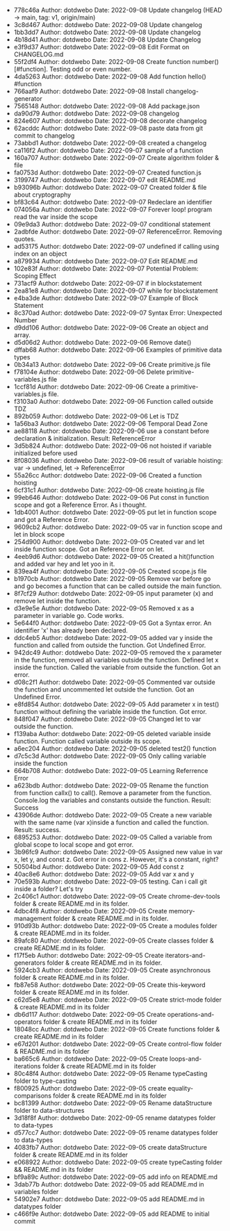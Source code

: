 + 778c46a Author: dotdwebo Date: 2022-09-08 Update changelog (HEAD -> main, tag: v1, origin/main) 
+ 3c8d467 Author: dotdwebo Date: 2022-09-08 Update changelog 
+ 1bb3dd7 Author: dotdwebo Date: 2022-09-08 Update changelog 
+ 4b18d41 Author: dotdwebo Date: 2022-09-08 Update Changelog 
+ e3f9d37 Author: dotdwebo Date: 2022-09-08 Edit Format on CHANGELOG.md 
+ 55f2df4 Author: dotdwebo Date: 2022-09-08 Create function number() [#function]. Testing odd or even number. 
+ 4da5263 Author: dotdwebo Date: 2022-09-08 Add function hello() #function 
+ 766aaf9 Author: dotdwebo Date: 2022-09-08 Install changelog-generator 
+ 7565148 Author: dotdwebo Date: 2022-09-08 Add package.json 
+ da90d79 Author: dotdwebo Date: 2022-09-08 changelog 
+ 824e607 Author: dotdwebo Date: 2022-09-08 decorate changelog 
+ 62acddc Author: dotdwebo Date: 2022-09-08 paste data from git commit to changelog 
+ 73abbd1 Author: dotdwebo Date: 2022-09-08 created a changelog 
+ ca116f2 Author: dotdwebo Date: 2022-09-07 sample of a function 
+ 160a707 Author: dotdwebo Date: 2022-09-07 Create algorithm folder & file 
+ fa0753d Author: dotdwebo Date: 2022-09-07 Created function.js 
+ 3199747 Author: dotdwebo Date: 2022-09-07 edit README.md 
+ b93096b Author: dotdwebo Date: 2022-09-07 Created folder & file about cryptography 
+ bf83c64 Author: dotdwebo Date: 2022-09-07 Redeclare an identifier 
+ 074056a Author: dotdwebo Date: 2022-09-07 Forever loop! program read the var inside the scope 
+ 09e9da3 Author: dotdwebo Date: 2022-09-07 conditional statement 
+ 2adbfde Author: dotdwebo Date: 2022-09-07 ReferenceError. Removing quotes. 
+ ad53175 Author: dotdwebo Date: 2022-09-07 undefined if calling using index on an object 
+ a879934 Author: dotdwebo Date: 2022-09-07 Edit README.md 
+ 102e83f Author: dotdwebo Date: 2022-09-07 Potential Problem: Scoping Effect 
+ 731acf9 Author: dotdwebo Date: 2022-09-07 if in blockstatement 
+ 2ea81e8 Author: dotdwebo Date: 2022-09-07 while for blockstatement 
+ e4ba3de Author: dotdwebo Date: 2022-09-07 Example of Block Statement 
+ 8c370ad Author: dotdwebo Date: 2022-09-07 Syntax Error: Unexpected Number 
+ d9dd106 Author: dotdwebo Date: 2022-09-06 Create an object and array. 
+ d5d06d2 Author: dotdwebo Date: 2022-09-06 Remove date() 
+ dffab68 Author: dotdwebo Date: 2022-09-06 Examples of primitive data types 
+ 0b34a13 Author: dotdwebo Date: 2022-09-06 Create primitive.js file 
+ f78104e Author: dotdwebo Date: 2022-09-06 Delete primitive-variables.js file 
+ 1ccf81d Author: dotdwebo Date: 2022-09-06 Create a primitive-variables.js file. 
+ f3103a0 Author: dotdwebo Date: 2022-09-06 Function called outside TDZ 
+ 892b059 Author: dotdwebo Date: 2022-09-06 Let is TDZ 
+ 1a56ba3 Author: dotdwebo Date: 2022-09-06 Temporal Dead Zone 
+ ae88118 Author: dotdwebo Date: 2022-09-06 use a constant before declaration & initialization. Result: ReferenceError 
+ 3d5b824 Author: dotdwebo Date: 2022-09-06 not hoisted if variable initialized before used 
+ 8f08036 Author: dotdwebo Date: 2022-09-06 result of variable hoisting: var -> undefined, let -> ReferenceError 
+ 55a26cc Author: dotdwebo Date: 2022-09-06 Created a function hoisting 
+ 6cf31c1 Author: dotdwebo Date: 2022-09-06 create hoisting.js file 
+ 99eb646 Author: dotdwebo Date: 2022-09-06 Put const in function scope and got a Reference Error. As i thought. 
+ 1db4001 Author: dotdwebo Date: 2022-09-05 put let in function scope and got a Reference Error. 
+ 9609cb2 Author: dotdwebo Date: 2022-09-05 var in function scope and let in block scope 
+ 254d900 Author: dotdwebo Date: 2022-09-05 Created var and let inside function scope. Got an Reference Error on let. 
+ 4eeb9d6 Author: dotdwebo Date: 2022-09-05 Created a hit()function and added var hey and let yoo in it. 
+ 839ea4f Author: dotdwebo Date: 2022-09-05 Created scope.js file 
+ b1970cb Author: dotdwebo Date: 2022-09-05 Remove var before go and go becomes a function that can be called outside the main function. 
+ 8f7cf29 Author: dotdwebo Date: 2022-09-05 input parameter (x) and remove let inside the function. 
+ d3e9e5e Author: dotdwebo Date: 2022-09-05 Removed x as a parameter in variable go. Code works. 
+ 5e644f0 Author: dotdwebo Date: 2022-09-05 Got a Syntax error. An identifier 'x' has already been declared. 
+ ddc4eb5 Author: dotdwebo Date: 2022-09-05 added var y inside the function and called from outside the function. Got Undefined Error. 
+ 942dc49 Author: dotdwebo Date: 2022-09-05 removed the x parameter in the function, removed all variables outside the function. Defined let x inside the function. Called the variable from outside the function. Got an error. 
+ d08c2f1 Author: dotdwebo Date: 2022-09-05 Commented var outside the function and uncommented let outside the function. Got an Undefined Error. 
+ e8fd854 Author: dotdwebo Date: 2022-09-05 Add parameter x in test() function without defining the variable inside the function. Got error. 
+ 848f047 Author: dotdwebo Date: 2022-09-05 Changed let to var outside the function. 
+ f139aba Author: dotdwebo Date: 2022-09-05 deleted variable inside function. Function called variable outside its scope. 
+ a6ec204 Author: dotdwebo Date: 2022-09-05 deleted test2() function 
+ d7c5c3d Author: dotdwebo Date: 2022-09-05 Only calling variable inside the function 
+ 664b708 Author: dotdwebo Date: 2022-09-05 Learning Referrence Error 
+ a623bdb Author: dotdwebo Date: 2022-09-05 Rename the function from function callx() to call(). Remove a parameter from the function. Console.log the variables and constants outside the function. Result: Success 
+ 43906de Author: dotdwebo Date: 2022-09-05 Create a new variable with the same name (var x)inside a function and called the function. Result: success. 
+ 6895253 Author: dotdwebo Date: 2022-09-05 Called a variable from global scope to local scope and got error. 
+ 3b96fc9 Author: dotdwebo Date: 2022-09-05 Assigned new value in var x, let y, and const z. Got error in cons z. However, it's a constant, right? 
+ 50504bd Author: dotdwebo Date: 2022-09-05 Add const z 
+ 40ac8e6 Author: dotdwebo Date: 2022-09-05 Add var x and y 
+ 70e593b Author: dotdwebo Date: 2022-09-05 testing. Can i call git inside a folder? Let's try 
+ 2c406c1 Author: dotdwebo Date: 2022-09-05 Create chrome-dev-tools folder & create README.md in its folder. 
+ 4dbc4f8 Author: dotdwebo Date: 2022-09-05 Create memory-management folder & create README.md in its folder. 
+ 910d93b Author: dotdwebo Date: 2022-09-05 Create a modules folder & create README.md in its folder. 
+ 89afc80 Author: dotdwebo Date: 2022-09-05 Create classes folder & create README.md in its folder. 
+ f17f5eb Author: dotdwebo Date: 2022-09-05 Create iterators-and-generators folder & create README.md in its folder. 
+ 5924cb3 Author: dotdwebo Date: 2022-09-05 Create asynchronous folder & create README.md in its folder. 
+ fb87e58 Author: dotdwebo Date: 2022-09-05 Create this-keyword folder & create README.md in its folder. 
+ c62d5e8 Author: dotdwebo Date: 2022-09-05 Create strict-mode folder & create README.md in its folder 
+ db6d117 Author: dotdwebo Date: 2022-09-05 Create operations-and-operators folder & create README.md in its folder 
+ 18048cc Author: dotdwebo Date: 2022-09-05 Create functions folder & create README.md in its folder 
+ e67d201 Author: dotdwebo Date: 2022-09-05 Create control-flow folder & README.md in its folder 
+ ba665c6 Author: dotdwebo Date: 2022-09-05 Create loops-and-iterations folder & create README.md in its folder 
+ 80c48f4 Author: dotdwebo Date: 2022-09-05 Rename typeCasting folder to type-casting 
+ f800925 Author: dotdwebo Date: 2022-09-05 create equality-comparisons folder & create README.md in its folder 
+ bc81399 Author: dotdwebo Date: 2022-09-05 Rename dataStructure folder to data-structures 
+ 3d18f8f Author: dotdwebo Date: 2022-09-05 rename datatypes folder to data-types 
+ d577cc7 Author: dotdwebo Date: 2022-09-05 rename datatypes folder to data-types 
+ 4083fb7 Author: dotdwebo Date: 2022-09-05 create dataStructure folder & create README.md in its folder 
+ e068922 Author: dotdwebo Date: 2022-09-05 create typeCasting folder && README.md in its folder 
+ bf9a89c Author: dotdwebo Date: 2022-09-05 add info on README.md 
+ 3dab77b Author: dotdwebo Date: 2022-09-05 add README.md in variables folder 
+ 54902e7 Author: dotdwebo Date: 2022-09-05 add README.md in datatypes folder 
+ c466f9e Author: dotdwebo Date: 2022-09-05 add README to initial commit 
